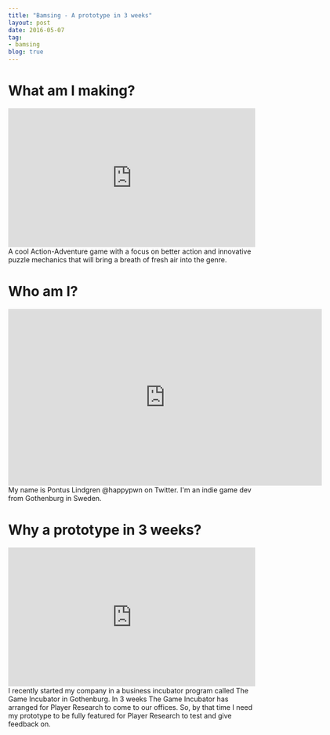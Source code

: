 ```yaml
---
title: "Bamsing - A prototype in 3 weeks"
layout: post
date: 2016-05-07
tag:
- bamsing
blog: true
---
```

# What am I making?
<div style='position:relative;padding-bottom:calc(100% / 1.78)'><iframe src='https://gfycat.com/ifr/EvilSphericalAmericangoldfinch' frameborder='0' scrolling='no' width='100%' height='100%' style='position:absolute;top:0;left:0;' allowfullscreen></iframe></div>
A cool Action-Adventure game with a focus on better action and innovative puzzle mechanics that will bring a breath of fresh air into the genre.

# Who am I?
<iframe src='https://gfycat.com/ifr/PreciousBlondAplomadofalcon' frameborder='0' scrolling='no' width='640' height='359.5505617977528' allowfullscreen></iframe>
My name is Pontus Lindgren @happypwn on Twitter. I'm an indie game dev from Gothenburg in Sweden.


# Why a prototype in 3 weeks?
<div style='position:relative;padding-bottom:calc(100% / 1.78)'><iframe src='https://gfycat.com/ifr/HardUnrulyAnglerfish' frameborder='0' scrolling='no' width='100%' height='100%' style='position:absolute;top:0;left:0;' allowfullscreen></iframe></div>
I recently started my company in a business incubator program called The Game Incubator in Gothenburg.
In 3 weeks The Game Incubator has arranged for Player Research to come to our offices. So, by that time
I need my prototype to be fully featured for Player Research to test and give feedback on.
